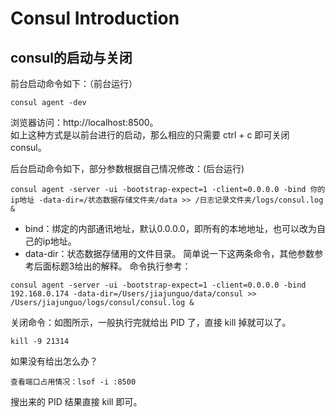 # Consul Introduction

## consul的启动与关闭

前台启动命令如下：（前台运行）

```
consul agent -dev
```

浏览器访问：http://localhost:8500。  
如上这种方式是以前台进行的启动，那么相应的只需要 ctrl + c 即可关闭 consul。  

后台启动命令如下，部分参数根据自己情况修改：(后台运行)

```
consul agent -server -ui -bootstrap-expect=1 -client=0.0.0.0 -bind 你的ip地址 -data-dir=/状态数据存储文件夹/data >> /日志记录文件夹/logs/consul.log &
```

* bind：绑定的内部通讯地址，默认0.0.0.0，即所有的本地地址，也可以改为自己的ip地址。
* data-dir：状态数据存储用的文件目录。
简单说一下这两条命令，其他参数参考后面标题3给出的解释。
命令执行参考：

```
consul agent -server -ui -bootstrap-expect=1 -client=0.0.0.0 -bind 192.168.0.174 -data-dir=/Users/jiajunguo/data/consul >> /Users/jiajunguo/logs/consul/consul.log &
```

关闭命令：如图所示，一般执行完就给出 PID 了，直接 kill 掉就可以了。

```
kill -9 21314
```

如果没有给出怎么办？

```
查看端口占用情况：lsof -i :8500
```

搜出来的 PID 结果直接 kill 即可。